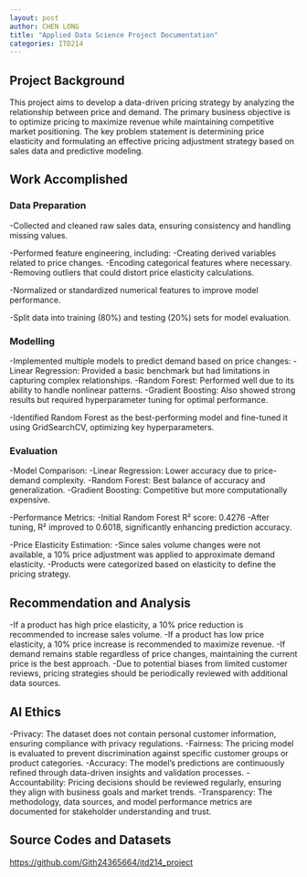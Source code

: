 ```yaml
---
layout: post
author: CHEN LONG
title: "Applied Data Science Project Documentation"
categories: ITD214
---
```

## Project Background
This project aims to develop a data-driven pricing strategy by analyzing the relationship between price and demand. The primary business objective is to optimize pricing to maximize revenue while maintaining competitive market positioning. The key problem statement is determining price elasticity and formulating an effective pricing adjustment strategy based on sales data and predictive modeling.

## Work Accomplished

### Data Preparation

-Collected and cleaned raw sales data, ensuring consistency and handling missing values.

-Performed feature engineering, including:
  -Creating derived variables related to price changes.
  -Encoding categorical features where necessary.
  -Removing outliers that could distort price elasticity calculations.
  
-Normalized or standardized numerical features to improve model performance.

-Split data into training (80%) and testing (20%) sets for model evaluation.

### Modelling
-Implemented multiple models to predict demand based on price changes:
  -Linear Regression: Provided a basic benchmark but had limitations in capturing complex relationships.
  -Random Forest: Performed well due to its ability to handle nonlinear patterns.
  -Gradient Boosting: Also showed strong results but required hyperparameter tuning for optimal performance.
  
-Identified Random Forest as the best-performing model and fine-tuned it using GridSearchCV, optimizing key hyperparameters.

### Evaluation
-Model Comparison:
  -Linear Regression: Lower accuracy due to price-demand complexity.
  -Random Forest: Best balance of accuracy and generalization.
  -Gradient Boosting: Competitive but more computationally expensive.
  
-Performance Metrics:
  -Initial Random Forest R² score: 0.4276
  -After tuning, R² improved to 0.6018, significantly enhancing prediction accuracy.

-Price Elasticity Estimation:
  -Since sales volume changes were not available, a 10% price adjustment was applied to approximate demand elasticity.
  -Products were categorized based on elasticity to define the pricing strategy.

## Recommendation and Analysis
-If a product has high price elasticity, a 10% price reduction is recommended to increase sales volume.
-If a product has low price elasticity, a 10% price increase is recommended to maximize revenue.
-If demand remains stable regardless of price changes, maintaining the current price is the best approach.
-Due to potential biases from limited customer reviews, pricing strategies should be periodically reviewed with additional data sources.


## AI Ethics
-Privacy: The dataset does not contain personal customer information, ensuring compliance with privacy regulations.
-Fairness: The pricing model is evaluated to prevent discrimination against specific customer groups or product categories.
-Accuracy: The model’s predictions are continuously refined through data-driven insights and validation processes.
-Accountability: Pricing decisions should be reviewed regularly, ensuring they align with business goals and market trends.
-Transparency: The methodology, data sources, and model performance metrics are documented for stakeholder understanding and trust.

## Source Codes and Datasets
https://github.com/Gith24365664/itd214_project

